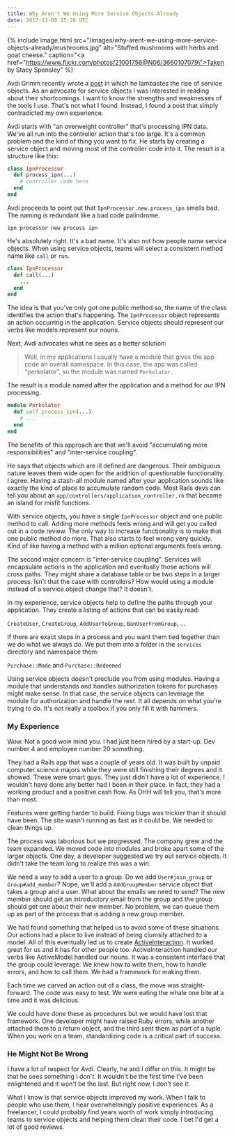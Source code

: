 ```yaml
---
title: Why Aren't We Using More Service Objects Already
date: 2017-11-08 15:28 UTC
---
```


{% include image.html src="/images/why-arent-we-using-more-service-objects-already/mushrooms.jpg" alt="Stuffed mushrooms with herbs and goat cheese." caption="<a href=\"https://www.flickr.com/photos/21001756@N06/3660107079\">Taken by Stacy Spensley</a>" %}

Avdi Grimm recently wrote a [post] in which he lambastes the rise of service objects.
As an advocate for service objects I was interested in reading about their shortcomings.
I want to know the strengths and weaknesses of the tools I use.
That's not what I found.
Instead, I found a post that simply contradicted my own experience.

<!--more-->

Avdi starts with "an overweight controller" that's processing IPN data.
We've all run into the controller action that's too large.
It's a common problem and the kind of thing you want to fix.
He starts by creating a service object and moving most of the controller code into it.
The result is a structure like this:

```ruby
class IpnProcessor
  def process_ipn(...)
    # controller code here
  end
end
```

Avdi proceeds to point out that `IpnProcessor.new.process_ipn` smells bad.
The naming is redundant like a bad code palindrome.

`ipn processor new process ipn`

He's absolutely right.
It's a bad name.
It's also not how people name service objects.
When using service objects, teams will select a consistent method name like `call` or `run`.

```ruby
class IpnProcessor
  def call(...)
    ...
  end
end
```

The idea is that you've only got one public method so, the name of the class identifies the action that's happening.
The `IpnProcessor` object represents an action occurring in the application.
Service objects should represent our verbs like models represent our nouns.

Next, Avdi advocates what he sees as a better solution:

> Well, in my applications I usually have a module that gives the app code an overall namespace.
> In this case, the app was called “perkolator”, so the module was named `Perkolator`.

The result is a module named after the application and a method for our IPN processing.

```ruby
module Perkolator
  def self.process_ipn(...)
    # ...
  end
end
``` 

The benefits of this approach are that we'll avoid "accumulating more responsibilities" and "inter-service coupling".

He says that objects which are ill defined are dangerous.
Their ambiguous nature leaves them wide open for the addition of questionable functionality.
I agree.
Having a stash-all module named after your application sounds like exactly the kind of place to accumulate random code.
Most Rails devs can tell you about an `app/controllers/application_controller.rb` that became an island for misfit functions.

With service objects, you have a single `IpnProcessor` object and one public method to call.
Adding more methods feels wrong and will get you called out in a code review.
The only way to increase functionality is to make that one public method do more.
That also starts to feel wrong very quickly.
Kind of like having a method with a million optional arguments feels wrong.

The second major concern is "inter-service coupling".
Services will encapsulate actions in the application and eventually those actions will cross paths.
They might share a database table or be two steps in a larger process.
Isn't that the case with controllers?
How would using a module instead of a service object change that?
It doesn't.

In my experience, service objects help to define the paths through your application.
They create a listing of actions that can be easily read:

`CreateUser`, `CreateGroup`, `AddUserToGroup`, `BanUserFromGroup`, ...

If there are exact steps in a process and you want them tied together than we do what we always do.
We put them into a folder in the `services` directory and namespace them:

`Purchase::Made` and `Purchase::Redeemed`

Using service objects doesn't preclude you from using modules.
Having a module that understands and handles authorization tokens for purchases might make sense.
In that case, the service objects can leverage the module for authorization and handle the rest.
It all depends on what you're trying to do.
It's not really a toolbox if you only fill it with hammers.

### My Experience

Wow.
Not a good wow mind you.
I had just been hired by a start-up.
Dev number 4 and employee number 20 something.

They had a Rails app that was a couple of years old.
It was built by unpaid computer science majors while they were still finishing their degrees and it showed.
These were smart guys.
They just didn't have a lot of experience.
I wouldn't have done any better had I been in their place.
In fact, they had a working product and a positive cash flow.
As DHH will tell you, that's more than most.

Features were getting harder to build.
Fixing bugs was trickier than it should have been.
The site wasn't running as fast as it could be.
We needed to clean things up.

The process was laborious but we progressed.
The company grew and the team expanded.
We moved code into modules and broke apart some of the larger objects.
One day, a developer suggested we try out service objects.
It didn't take the team long to realize this was a win.

We need a way to add a user to a group.
Do we add `User#join_group` or `Group#add_member`?
Nope, we'll add a `AddGroupMember` service object that takes a group and a user.
What about the emails we need to send?
The new member should get an introductory email from the group and the group should get one about their new member.
No problem, we can queue them up as part of the process that is adding a new group member.

We had found something that helped us to avoid some of these situations.
Our actions had a place to live instead of being clumsily attached to a model.
All of this eventually led us to create [ActiveInteraction].
It worked great for us and it has for other people too.
ActiveInteraction handled our verbs like ActiveModel handled our nouns.
It was a consistent interface that the group could leverage.
We knew how to write them, how to handle errors, and how to call them.
We had a framework for making them.

Each time we carved an action out of a class, the move was straight-forward.
The code was easy to test.
We were eating the whale one bite at a time and it was delicious.

We could have done these as procedures but we would have lost that framework.
One developer might have raised Ruby errors, while another attached them to a return object, and the third sent them as part of a tuple.
When you work on a team, standardizing code is a critical part of success.

### He Might Not Be Wrong

I have a lot of respect for Avdi.
Clearly, he and I differ on this.
It might be that he sees something I don't.
It wouldn't be the first time I've been enlightened and it won't be the last.
But right now, I don't see it.

What I know is that service objects improved my work.
When I talk to people who use them, I hear overwhelmingly positive experiences.
As a freelancer, I could probably find years worth of work simply introducing teams to service objects and helping them clean their code.
I bet I'd get a lot of good reviews.

[post]: https://avdi.codes/service-objects/
[ActiveInteraction]: https://github.com/AaronLasseigne/active_interaction
